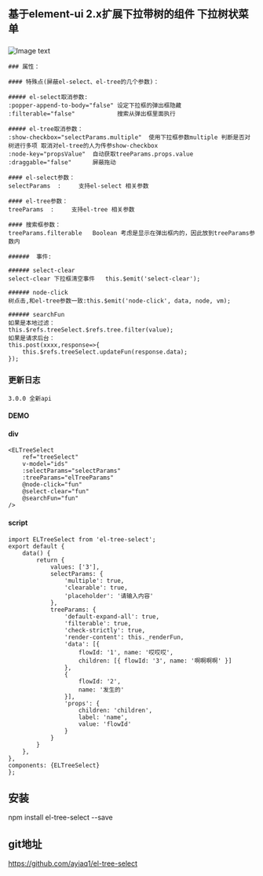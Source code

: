 ## 基于element-ui 2.x扩展下拉带树的组件 下拉树状菜单

###
![Image text](https://github.com/ayiaq1/el-tree-select/raw/master/DEMO.jpg)

```
### 属性：

#### 特殊点(屏蔽el-select、el-tree的几个参数)：

##### el-select取消参数:
:popper-append-to-body="false" 设定下拉框的弹出框隐藏
:filterable="false"            搜索从弹出框里面执行

##### el-tree取消参数：
:show-checkbox="selectParams.multiple"  使用下拉框参数multiple 判断是否对树进行多项 取消对el-tree的人为传参show-checkbox
:node-key="propsValue"  自动获取treeParams.props.value
:draggable="false"      屏蔽拖动

#### el-select参数：
selectParams  :     支持el-select 相关参数

#### el-tree参数：
treeParams  :     支持el-tree 相关参数

#### 搜索框参数：
treeParams.filterable   Boolean 考虑是显示在弹出框内的，因此放到treeParams参数内

######  事件:    

###### select-clear
select-clear 下拉框清空事件   this.$emit('select-clear');

###### node-click
树点击,和el-tree参数一致:this.$emit('node-click', data, node, vm);

###### searchFun  
如果是本地过滤：
this.$refs.treeSelect.$refs.tree.filter(value);
如果是请求后台：
this.post(xxxx,response=>{
    this.$refs.treeSelect.updateFun(response.data);
});
```
### 更新日志
    3.0.0 全新api
#### DEMO
#### div
    <ELTreeSelect
        ref="treeSelect"
        v-model="ids"
        :selectParams="selectParams"
        :treeParams="elTreeParams"
        @node-click="fun"
        @select-clear="fun"
        @searchFun="fun"
    />


#### script
```
import ELTreeSelect from 'el-tree-select';
export default {
    data() {
        return {
            values: ['3'],
            selectParams: {
                'multiple': true,
                'clearable': true,
                'placeholder': '请输入内容'
            },
            treeParams: {
                'default-expand-all': true,
                'filterable': true,
                'check-strictly': true,
                'render-content': this._renderFun,
                'data': [{
                    flowId: '1', name: '哎哎哎',
                    children: [{ flowId: '3', name: '啊啊啊啊' }]
                },
                {
                    flowId: '2',
                    name: '发生的'
                }],
                'props': {
                    children: 'children',
                    label: 'name',
                    value: 'flowId'
                }
            }
        }
    },
},
components: {ELTreeSelect}
};
```
## 安装

npm install el-tree-select --save

## git地址
https://github.com/ayiaq1/el-tree-select

